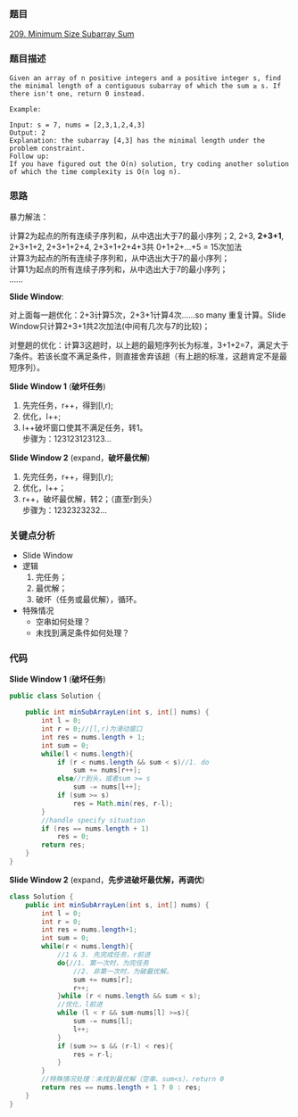 ### 题目
[209. Minimum Size Subarray Sum](https://leetcode.com/problems/minimum-size-subarray-sum/)
### 题目描述
```
Given an array of n positive integers and a positive integer s, find the minimal length of a contiguous subarray of which the sum ≥ s. If there isn't one, return 0 instead.

Example: 

Input: s = 7, nums = [2,3,1,2,4,3]
Output: 2
Explanation: the subarray [4,3] has the minimal length under the problem constraint.
Follow up:
If you have figured out the O(n) solution, try coding another solution of which the time complexity is O(n log n). 
```

### 思路
暴力解法：

计算2为起点的所有连续子序列和，从中选出大于7的最小序列；2, 2+3, **2+3+1**, 2+3+1+2, 2+3+1+2+4, 2+3+1+2+4+3共 0+1+2+...+5 = 15次加法   
计算3为起点的所有连续子序列和，从中选出大于7的最小序列；  
计算1为起点的所有连续子序列和，从中选出大于7的最小序列；  
......

**Slide Window**:

对上面每一趟优化：2+3计算5次，2+3+1计算4次......so many 重复计算。Slide Window只计算2+3+1共2次加法(中间有几次与7的比较)；

对整趟的优化：计算3这趟时，以上趟的最短序列长为标准，3+1+2=7，满足大于7条件。若该长度不满足条件，则直接舍弃该趟（有上趟的标准，这趟肯定不是最短序列）。

**Slide Window 1** (**破坏任务**)  
1. 先完任务，r++，得到[l,r);  
2. 优化，l++;  
3. l++破坏窗口使其不满足任务，转1。  
步骤为：123123123123...

**Slide Window 2** (expand，**破坏最优解**)  
1. 先完任务，r++，得到[l,r);  
2. 优化，l++；  
3. r++，破坏最优解，转2；（直至r到头）  
步骤为：1232323232...

### 关键点分析
* Slide Window
* 逻辑
	1. 完任务；
	2. 最优解；
	3. 破坏（任务或最优解），循环。
* 特殊情况
	* 空串如何处理？
	* 未找到满足条件如何处理？

### 代码
**Slide Window 1** (**破坏任务**)  

```java
public class Solution {

    public int minSubArrayLen(int s, int[] nums) {
        int l = 0;
        int r = 0;//[l,r)为滑动窗口
        int res = nums.length + 1;
        int sum = 0;
        while(l < nums.length){
            if (r < nums.length && sum < s)//1. do
                sum += nums[r++];
            else//r到头，或者sum >= s
                sum -= nums[l++];
            if (sum >= s)
                res = Math.min(res, r-l);
        }
        //handle specify situation
        if (res == nums.length + 1)
            res = 0;
        return res;
    }
}

```

**Slide Window 2** (expand，**先步进破坏最优解，再调优**)  

```java
class Solution {
    public int minSubArrayLen(int s, int[] nums) {
        int l = 0;
        int r = 0;
        int res = nums.length+1;
        int sum = 0;
        while(r < nums.length){
            //1 & 3. 先完成任务，r前进
            do{//1. 第一次时，为完任务
                //2. 非第一次时，为破最优解。
                sum += nums[r];
                r++;
            }while (r < nums.length && sum < s);
            //优化，l前进
            while (l < r && sum-nums[l] >=s){
                sum -= nums[l];
                l++;
            }
            if (sum >= s && (r-l) < res){
                res = r-l;
            }
        }
        //特殊情况处理：未找到最优解（空串、sum<s），return 0
        return res == nums.length + 1 ? 0 : res;
    }
}
```



